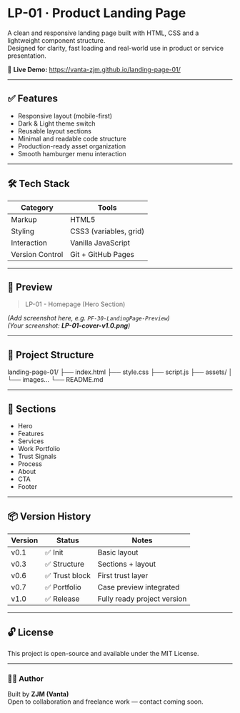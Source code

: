 # LP-01 · Product Landing Page

A clean and responsive landing page built with HTML, CSS and a lightweight component structure.  
Designed for clarity, fast loading and real-world use in product or service presentation.

🔗 **Live Demo:** https://vanta-zjm.github.io/landing-page-01/

---

## ✅ Features
- Responsive layout (mobile-first)
- Dark & Light theme switch
- Reusable layout sections
- Minimal and readable code structure
- Production-ready asset organization
- Smooth hamburger menu interaction

---

## 🛠 Tech Stack
| Category | Tools |
|----------|-------|
| Markup | HTML5 |
| Styling | CSS3 (variables, grid) |
| Interaction | Vanilla JavaScript |
| Version Control | Git + GitHub Pages |

---

## 📸 Preview
> LP-01 - Homepage (Hero Section)

*(Add screenshot here, e.g. `PF-30-LandingPage-Preview`)*  
*(Your screenshot: **LP-01-cover-v1.0.png**)*
  
---

## 📂 Project Structure
landing-page-01/
├── index.html
├── style.css
├── script.js
├── assets/
│   └── images…
└── README.md

---

## 🚀 Sections
- Hero
- Features
- Services
- Work Portfolio
- Trust Signals
- Process
- About
- CTA
- Footer

---

## 📦 Version History
| Version | Status | Notes |
|----------|--------|--------|
| v0.1 | ✅ Init | Basic layout |
| v0.3 | ✅ Structure | Sections + layout |
| v0.6 | ✅ Trust block | First trust layer |
| v0.7 | ✅ Portfolio | Case preview integrated |
| v1.0 | ✅ Release | Fully ready project version |

---

## 🔓 License
This project is open-source and available under the MIT License.

---

### 👨‍💻 Author
Built by **ZJM (Vanta)**  
Open to collaboration and freelance work — contact coming soon.

